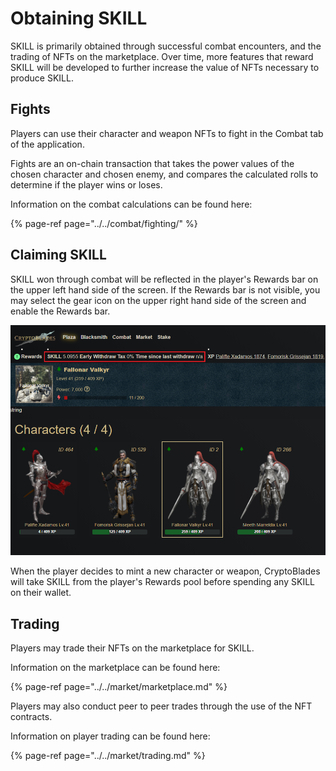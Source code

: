 # Obtaining SKILL

SKILL is primarily obtained through successful combat encounters, and the trading of NFTs on the marketplace. Over time, more features that reward SKILL will be developed to further increase the value of NFTs necessary to produce SKILL.

## Fights

Players can use their character and weapon NFTs to fight in the Combat tab of the application.

Fights are an on-chain transaction that takes the power values of the chosen character and chosen enemy, and compares the calculated rolls to determine if the player wins or loses.

Information on the combat calculations can be found here:

{% page-ref page="../../combat/fighting/" %}

## Claiming SKILL

SKILL won through combat will be reflected in the player's Rewards bar on the upper left hand side of the screen. If the Rewards bar is not visible, you may select the gear icon on the upper right hand side of the screen and enable the Rewards bar.

![](../../.gitbook/assets/claiming-skill.png)

When the player decides to mint a new character or weapon, CryptoBlades will take SKILL from the player's Rewards pool before spending any SKILL on their wallet.

## Trading

Players may trade their NFTs on the marketplace for SKILL.

Information on the marketplace can be found here:

{% page-ref page="../../market/marketplace.md" %}

Players may also conduct peer to peer trades through the use of the NFT contracts.

Information on player trading can be found here:

{% page-ref page="../../market/trading.md" %}

